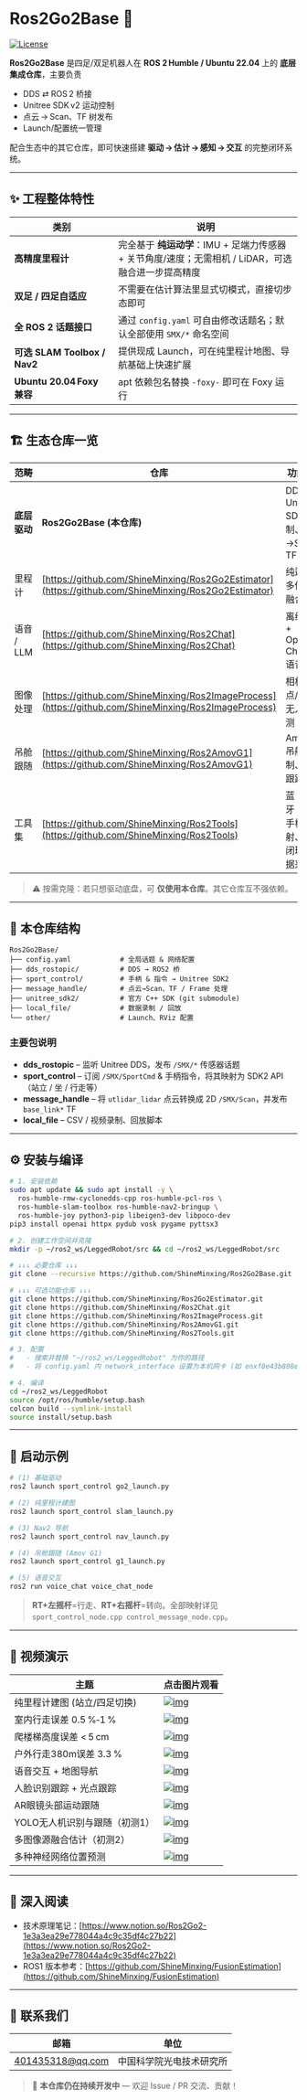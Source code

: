 # Ros2Go2Base 🦾

[![License](https://img.shields.io/badge/License-MIT-blue.svg)](LICENSE)

**Ros2Go2Base** 是四足/双足机器人在 **ROS 2 Humble / Ubuntu 22.04** 上的 **底层集成仓库**，主要负责

* DDS ⇄ ROS 2 桥接
* Unitree SDK v2 运动控制
* 点云 → Scan、TF 树发布
* Launch/配置统一管理

配合生态中的其它仓库，即可快速搭建 **驱动 → 估计 → 感知 → 交互** 的完整闭环系统。

---

## ✨ 工程整体特性

| 类别                         | 说明                                                            |
| -------------------------- | ------------------------------------------------------------- |
| **高精度里程计**                 | 完全基于 **纯运动学**：IMU + 足端力传感器 + 关节角度/速度；无需相机 / LiDAR，可选融合进一步提高精度 |
| **双足 / 四足自适应**             | 不需要在估计算法里显式切模式，直接切步态即可                                        |
| **全 ROS 2 话题接口**           | 通过 `config.yaml` 可自由修改话题名；默认全部使用 `SMX/*` 命名空间                 |
| **可选 SLAM Toolbox / Nav2** | 提供现成 Launch，可在纯里程计地图、导航基础上快速扩展                                |
| **Ubuntu 20.04 Foxy 兼容**   | apt 依赖包名替换 `-foxy-` 即可在 Foxy 运行                               |

---

## 🏗️ 生态仓库一览

| 范畴       | 仓库                                                                                                   | 功能简介                             |
| -------- | ---------------------------------------------------------------------------------------------------- | -------------------------------- |
| **底层驱动** | **Ros2Go2Base (本仓库)**                                                                                | DDS 桥、Unitree SDK2 控制、点云→Scan、TF |
| 里程计      | [https://github.com/ShineMinxing/Ros2Go2Estimator](https://github.com/ShineMinxing/Ros2Go2Estimator) | 纯运动学多传感器融合                       |
| 语音 / LLM | [https://github.com/ShineMinxing/Ros2Chat](https://github.com/ShineMinxing/Ros2Chat)                 | 离线 ASR + OpenAI Chat + 语音合成      |
| 图像处理     | [https://github.com/ShineMinxing/Ros2ImageProcess](https://github.com/ShineMinxing/Ros2ImageProcess) | 相机、光点/人脸/无人机检测                   |
| 吊舱跟随     | [https://github.com/ShineMinxing/Ros2AmovG1](https://github.com/ShineMinxing/Ros2AmovG1)             | Amov G1 吊舱控制、目标跟踪                |
| 工具集      | [https://github.com/ShineMinxing/Ros2Tools](https://github.com/ShineMinxing/Ros2Tools)               | 蓝牙 IMU、手柄映射、吊舱闭环、数据采集            |

> ⚠️ 按需克隆：若只想驱动底盘，可 **仅使用本仓库**。其它仓库互不强依赖。

---

## 📂 本仓库结构

```text
Ros2Go2Base/
├── config.yaml            # 全局话题 & 网络配置
├── dds_rostopic/          # DDS → ROS2 桥
├── sport_control/         # 手柄 & 指令 → Unitree SDK2
├── message_handle/        # 点云→Scan、TF / Frame 处理
├── unitree_sdk2/          # 官方 C++ SDK (git submodule)
├── local_file/            # 数据录制 / 回放
└── other/                 # Launch、RViz 配置
```

### 主要包说明

* **dds\_rostopic** – 监听 Unitree DDS，发布 `/SMX/*` 传感器话题
* **sport\_control** – 订阅 `/SMX/SportCmd` & 手柄指令，将其映射为 SDK2 API（站立 / 坐 / 行走等）
* **message\_handle** – 将 `utlidar_lidar` 点云转换成 2D `/SMX/Scan`，并发布 `base_link*` TF
* **local\_file** – CSV / 视频录制、回放脚本

---

## ⚙️ 安装与编译

```bash
# 1. 安装依赖
sudo apt update && sudo apt install -y \
  ros-humble-rmw-cyclonedds-cpp ros-humble-pcl-ros \
  ros-humble-slam-toolbox ros-humble-nav2-bringup \
  ros-humble-joy python3-pip libeigen3-dev libpoco-dev
pip3 install openai httpx pydub vosk pygame pyttsx3

# 2. 创建工作空间并克隆
mkdir -p ~/ros2_ws/LeggedRobot/src && cd ~/ros2_ws/LeggedRobot/src

# ↓↓↓ 必要仓库 ↓↓↓
git clone --recursive https://github.com/ShineMinxing/Ros2Go2Base.git

# ↓↓↓ 可选功能仓库 ↓↓↓
git clone https://github.com/ShineMinxing/Ros2Go2Estimator.git
git clone https://github.com/ShineMinxing/Ros2Chat.git
git clone https://github.com/ShineMinxing/Ros2ImageProcess.git
git clone https://github.com/ShineMinxing/Ros2AmovG1.git
git clone https://github.com/ShineMinxing/Ros2Tools.git

# 3. 配置
#   - 搜索并替换 "~/ros2_ws/LeggedRobot" 为你的路径
#   - 将 config.yaml 内 network_interface 设置为本机网卡 (如 enxf8e43b808e06)

# 4. 编译
cd ~/ros2_ws/LeggedRobot
source /opt/ros/humble/setup.bash
colcon build --symlink-install
source install/setup.bash
```

---

## 🚀 启动示例

```bash
# (1) 基础驱动
ros2 launch sport_control go2_launch.py

# (2) 纯里程计建图
ros2 launch sport_control slam_launch.py

# (3) Nav2 导航
ros2 launch sport_control nav_launch.py

# (4) 吊舱跟随 (Amov G1)
ros2 launch sport_control g1_launch.py

# (5) 语音交互
ros2 run voice_chat voice_chat_node
```

> **RT+左摇杆**=行走、**RT+右摇杆**=转向。全部映射详见 `sport_control_node.cpp control_message_node.cpp`。

---

## 🎥 视频演示

| 主题               | 点击图片观看                                                                                                                                |
| ---------------- | ------------------------------------------------------------------------------------------------------------------------------------- |
| 纯里程计建图 (站立/四足切换) | [![img](https://i1.hdslb.com/bfs/archive/4f60453cb37ce5e4f593f03084dbecd0fdddc27e.jpg)](https://www.bilibili.com/video/BV1UtQfYJExu)  |
| 室内行走误差 0.5 %‑1 %     | [![img](https://i1.hdslb.com/bfs/archive/10e501bc7a93c77c1c3f41f163526b630b0afa3f.jpg)](https://www.bilibili.com/video/BV18Q9JYEEdn/) |
| 爬楼梯高度误差 < 5 cm      | [![img](https://i0.hdslb.com/bfs/archive/c469a3dd37522f6b7dcdbdbb2c135be599eefa7b.jpg)](https://www.bilibili.com/video/BV1VV9ZYZEcH/) |
| 户外行走380m误差 3.3 %     | [![img](https://i0.hdslb.com/bfs/archive/481731d2db755bbe087f44aeb3f48db29c159ada.jpg)](https://www.bilibili.com/video/BV1BhRAYDEsV/) |
| 语音交互 + 地图导航        | [![img](https://i2.hdslb.com/bfs/archive/5b95c6eda3b6c9c8e0ba4124c1af9f3da10f39d2.jpg)](https://www.bilibili.com/video/BV1HCQBYUEvk/) |
| 人脸识别跟踪 + 光点跟踪     | [![img](https://i0.hdslb.com/bfs/archive/5496e9d0b40915c62b69701fd1e23af7d6ffe7de.jpg)](https://www.bilibili.com/video/BV1faG1z3EFF/) |
| AR眼镜头部运动跟随         | [![img](https://i1.hdslb.com/bfs/archive/9e0462e12bf77dd9bbe8085d0d809f233256fdbd.jpg)](https://www.bilibili.com/video/BV1pXEdzFECW) |
| YOLO无人机识别与跟随（初测1）| [![img](https://i1.hdslb.com/bfs/archive/a5ac45ec76ccb7c3fb18de9c6b8df48e8abe2b54.jpg)](https://www.bilibili.com/video/BV18v8xzJE4G) |
| 多图像源融合估计（初测2）    | [![img](https://i1.hdslb.com/bfs/archive/68fa17f6b90c36137e32dc6553bb66b48c6836ea.jpg)](https://www.bilibili.com/video/BV13we1zEEED/) |
| 多种神经网络位置预测        | [![img](https://i1.hdslb.com/bfs/archive/650062a4aeb28cb7bfdd15e658de1523f537efb7.jpg)](https://www.bilibili.com/video/BV1ytMizEEdG) |

---

## 📄 深入阅读

* 技术原理笔记：[https://www.notion.so/Ros2Go2-1e3a3ea29e778044a4c9c35df4c27b22](https://www.notion.so/Ros2Go2-1e3a3ea29e778044a4c9c35df4c27b22)
* ROS1 版本参考：[https://github.com/ShineMinxing/FusionEstimation](https://github.com/ShineMinxing/FusionEstimation)

---

## 📨 联系我们

| 邮箱                                          | 单位           |
| ------------------------------------------- | ------------ |
| [401435318@qq.com](mailto:401435318@qq.com) | 中国科学院光电技术研究所 |

> 📌 **本仓库仍在持续开发中** — 欢迎 Issue / PR 交流、贡献！
